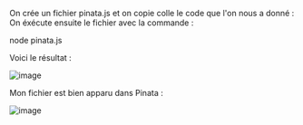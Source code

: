 


On crée un fichier pinata.js et on copie colle le code que l'on nous a donné : 
On éxécute ensuite le fichier avec la commande : 

node pinata.js

Voici le résultat : 

![image](https://github.com/itsj1/Workshop2/assets/152192122/a875840d-8fd7-439d-b156-f0a827d2d2a5)


Mon fichier est bien apparu dans Pinata : 

![image](https://github.com/itsj1/Workshop2/assets/152192122/cbbbca3a-48a7-45f8-aade-1347d33014cc)
